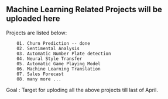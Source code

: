 


## Machine Learning Related Projects will be uploaded here




Projects are listed below:

        01. Churn Prediction -- done
        02. Sentimental Analysis
        03. Automatic Number Plate detection
        04. Neural Style Transfer
        05. Automatic Game Playing Model
        06. Machine Learning Translation
        07. Sales Forecast
        08. many more ... 

Goal : Target for uploding all the above projects till last of April.
